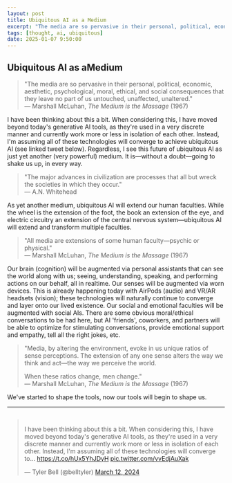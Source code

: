 ```yaml
---
layout: post
title: Ubiquitous AI as a Medium
excerpt: "The media are so pervasive in their personal, political, economic, aesthetic, psychological, moral, ethical, and social consequences that they leave no part of us untouched, unaffected, unaltered."
tags: [thought, ai, ubiquitous]
date: 2025-01-07 9:50:00
---
```


## Ubiquitous AI as aMedium

> "The media are so pervasive in their personal, political, economic, aesthetic, psychological, moral, ethical, and social consequences that they leave no part of us untouched, unaffected, unaltered."  
> — Marshall McLuhan, *The Medium is the Massage* (1967)

I have been thinking about this a bit. When considering this, I have moved beyond today's generative AI tools, as they're used in a very discrete manner and currently work more or less in isolation of each other. Instead, I'm assuming all of these technologies will converge to achieve ubiquitous AI (see linked tweet below). Regardless, I see this future of ubiquitous AI as just yet another (very powerful) medium. It is—without a doubt—going to shake us up, in every way.

> "The major advances in civilization are processes that all but wreck the societies in which they occur."  
> — A.N. Whitehead

As yet another medium, ubiquitous AI will extend our human faculties. While the wheel is the extension of the foot, the book an extension of the eye, and electric circuitry an extension of the central nervous system—ubiquitous AI will extend and transform multiple faculties.

> "All media are extensions of some human faculty—psychic or physical."  
> — Marshall McLuhan, *The Medium is the Massage* (1967)

Our brain (cognition) will be augmented via personal assistants that can see the world along with us; seeing, understanding, speaking, and performing actions on our behalf, all in realtime. Our senses will be augmented via worn devices. This is already happening today with AirPods (audio) and VR/AR headsets (vision); these technologies will naturally continue to converge and layer onto our lived existence. Our social and emotional faculties will be augmented with social AIs. There are some obvious moral/ethical conversations to be had here, but AI 'friends', coworkers, and partners will be able to optimize for stimulating conversations, provide emotional support and empathy, tell all the right jokes, etc.

> "Media, by altering the environment, evoke in us unique ratios of sense perceptions. The extension of any one sense alters the way we think and act—the way we perceive the world.  
>  
> When these ratios change, men change."  
> — Marshall McLuhan, *The Medium is the Massage* (1967)

We've started to shape the tools, now our tools will begin to shape us.

---

<div style="display: flex; justify-content: center;">
<blockquote class="twitter-tweet"><p lang="en" dir="ltr">I have been thinking about this a bit. When considering this, I have moved beyond today&#39;s generative AI tools, as they&#39;re used in a very discrete manner and currently work more or less in isolation of each other. Instead, I&#39;m assuming all of these technologies will converge to… <a href="https://t.co/hUx5YhJDyH">https://t.co/hUx5YhJDyH</a> <a href="https://t.co/vvEdjAuXak">pic.twitter.com/vvEdjAuXak</a></p>&mdash; Tyler Bell (@belltyler) <a href="https://twitter.com/belltyler/status/1767530174403289598?ref_src=twsrc%5Etfw">March 12, 2024</a></blockquote> <script async src="https://platform.twitter.com/widgets.js" charset="utf-8"></script>
</div>